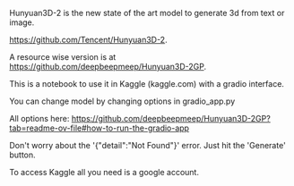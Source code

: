 Hunyuan3D-2 is the new state of the art model to generate 3d from text or image.

https://github.com/Tencent/Hunyuan3D-2.

A resource wise version is at https://github.com/deepbeepmeep/Hunyuan3D-2GP.

This is a notebook to use it in Kaggle (kaggle.com) with a gradio interface.

You can change model by changing options in gradio_app.py

All options here: https://github.com/deepbeepmeep/Hunyuan3D-2GP?tab=readme-ov-file#how-to-run-the-gradio-app

Don't worry about the '{"detail":"Not Found"}' error. Just hit the 'Generate' button.

To access Kaggle all you need is a google account.
